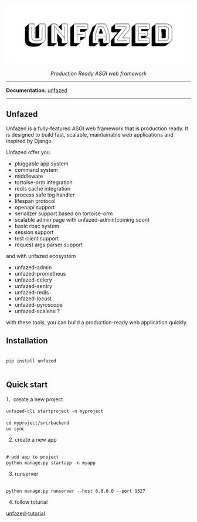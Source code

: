 
![unfazed](docs/images/unfazed-title.png)

<p align="center">
    <em>Production Ready ASGI web framework</em>
</p>


-----

**Documentation**: [unfazed](https://unfazed.github.io/)

-----


Unfazed
----


Unfazed is a fully-featured ASGI web framework that is production ready. It is designed to build fast, scalable, maintainable web applications and inspired by Django.


Unfazed offer you

- pluggable app system
- command system
- middleware
- tortoise-orm integration
- redis cache integration
- process safe log handler
- lifespan protocol
- openapi support
- serializer support based on tortoise-orm
- scalable admin page with unfazed-admin(coming soon)
- basic rbac system
- session support
- test client support
- request args parser support


and with unfazed ecosystem

- unfazed-admin
- unfazed-prometheus
- unfazed-celery
- unfazed-sentry
- unfazed-redis
- unfazed-locust
- unfazed-pyroscope
- unfazed-scalene ?

with these tools, you can build a production-ready web application quickly.


## Installation

```shell

pip install unfazed


```

## Quick start

1、create a new project

```shell
unfazed-cli startproject -n myproject

cd myproject/src/backend
uv sync

```

2. create a new app

```shell

# add app to project
python manage.py startapp -n myapp

```


3. runserver

```shell

python manage.py runserver --host 0.0.0.0 --port 9527

```

4. follow toturial

[unfazed-tutorial](https://unfazed.readthedocs.io/zh_CN/latest/tutorial/index.html)



